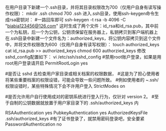 在用户目录下新建一个.ssh目录，并将其目录权限改为700（仅用户自身有读写操作权限）：
mkdir .ssh
chmod 700 .ssh
进入.ssh目录，使用ssh-keygen命令生成rsa密钥对：
#一路回车即可
ssh-keygen -t rsa -b 4096 -C "biabia123456@126.com"
这时生成了两个文件：id_rsa和id_rsa.pub，其中前一个为私钥，后一个为公钥，公钥须保留在服务器上，私钥拷贝到客户端机器上
在.ssh目录中新建一个文件名为：authorized_keys，将公钥内容拷贝到这个文件中，并将文件权限改为600（仅用户自身有读写权限）：
touch authorized_keys
cat id_rsa.pub >> authorized_keys
chmod 600 authorzied_keys
修改sshd_config配置如下：
vi /etc/ssh/sshd_config
#禁用root账户登录，如果是用root用户登录请开启
PermitRootLogin yes

#是否让 sshd 去检查用户家目录或相关档案的权限数据，
#这是为了担心使用者将某些重要档案的权限设错，可能会导致一些问题所致。
#例如使用者的 ~.ssh/ 权限设错时，某些特殊情况下会不许用户登入
StrictModes on

#是否允许用户自行使用成对的密钥系统进行登入行为，仅针对 version 2。
#至于自制的公钥数据就放置于用户家目录下的 .ssh/authorized_keys 内

RSAAuthentication yes
PubkeyAuthentication yes
AuthorizedKeysFile      .ssh/authorized_keys
#有了证书登录了，就禁用密码登录吧，安全要紧
PasswordAuthentication no
